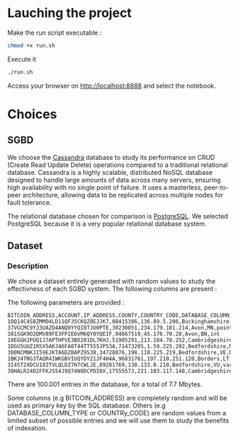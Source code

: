 # Lauching the project

Make the run script executable :

```bash
chmod +x run.sh
```

Execute it

```bash
./run.sh
```

Access your browser on [http://localhost:8888](http://localhost:8888) and select the notebook.

# Choices

## SGBD

We choose the [Cassandra](https://cassandra.apache.org/_/index.html) database to study its performance on CRUD (Create Read Update Delete) operations compared to a traditional relational database. Cassandra is a highly scalable, distributed NoSQL database designed to handle large amounts of data across many servers, ensuring high availability with no single point of failure. It uses a masterless, peer-to-peer architecture, allowing data to be replicated across multiple nodes for fault tolerance.

The relational database chosen for comparison is [PostgreSQL](https://www.postgresql.org/). We selected PostgreSQL because it is a very popular relational database system.

## Dataset

### Description

We chose a dataset entirely generated with random values to study the effectivness of each SGBD system. The following columns are present : 

The following parameters are provided : 

```csv
BITCOIN_ADDRESS,ACCOUNT,IP_ADDRESS,COUNTY,COUNTRY_CODE,DATABASE_COLUMN_TYPE
1OQ14C4S8ZMMO4LD11QF35CKQZ8EJJK7,08415386,136.89.5.206,Buckinghamshire,BT,float
37VGCMC9YJ3UAZO4ANQ0YYQI8TJU0PTE,30230051,234.179.101.214,Avon,MN,point
381SGK9O2DMV89FE3FP2E6VM6QY0YQEIF,04667519,45.176.70.28,Avon,BN,int
10EGGHJPUQ1J7APTHPVE3BO201DL7KHJ,51905291,213.184.78.252,Cambridgeshire,NU,serial
1DGU5UUZ1RSX5AKJ46FA0T44TT555JP53A,71473205,1.59.225.202,Bedfordshire,MK,varchar
300NCMNKJI59EJKTA6DZBAPZ9S38,34728876,198.118.225.219,Bedfordshire,VE,blob
1BKJ4TRG3TAQR4IWKGBVIUQYDYZ1JF4H4A,96831761,197.210.251.120,Borders,LT,timestamp
3I45T2XDCU18ITVLQLDZ7H7CWLJE,89281769,138.133.0.210,Bedfordshire,VU,varchar
30HALR24D2FFKJS54J9Q74NODCPDI0X,17555573,221.103.117.148,Cambridgeshire,MT,varchar
```

There are 100.001 entries in the database, for a total of 7.7 Mbytes.

Some columns (e.g BITCOIN_ADDRESS) are completely random and will be used as primary key by the SQL database. Others (e.g DATABASE_COLUMN_TYPE or COUNTRy_CODE) are random values from a limited subset of possible entries and we will use them to study the benefits of indexation.


